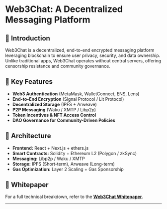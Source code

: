 # Web3Chat: A Decentralized Messaging Platform



## 🚀 Introduction
Web3Chat is a decentralized, end-to-end encrypted messaging platform leveraging blockchain to ensure user privacy, security, and data ownership. Unlike traditional apps, Web3Chat operates without central servers, offering censorship resistance and community governance.



## 🔹 Key Features
- **Web3 Authentication** (MetaMask, WalletConnect, ENS, Lens)
- **End-to-End Encryption** (Signal Protocol / Lit Protocol)
- **Decentralized Storage** (IPFS + Arweave)
- **P2P Messaging** (Waku / XMTP / Libp2p)
- **Token Incentives & NFT Access Control**
- **DAO Governance for Community-Driven Policies**



## 📌 Architecture
- **Frontend:** React + Next.js + ethers.js
- **Smart Contracts:** Solidity + Ethereum L2 (Polygon / zkSync)
- **Messaging:** Libp2p / Waku / XMTP
- **Storage:** IPFS (Short-term), Arweave (Long-term)
- **Gas Optimization:** Layer 2 Scaling + Gas Sponsorship



## 📖 Whitepaper
For a full technical breakdown, refer to the **[Web3Chat Whitepaper](./docs/Whitepaper.md)**.

---